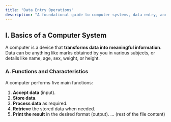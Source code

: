 ```yaml
---
title: "Data Entry Operations"
description: "A foundational guide to computer systems, data entry, and office productivity software, covering hardware, software, operating systems, and applications like MS Word, Excel, and PowerPoint."
---
```


## I. Basics of a Computer System

A computer is a device that **transforms data into meaningful information**. Data can be anything like marks obtained by you in various subjects, or details like name, age, sex, weight, or height.

### A. Functions and Characteristics
A computer performs five main functions:
1.  **Accept data** (input).
2.  **Store data**.
3.  **Process data** as required.
4.  **Retrieve** the stored data when needed.
5.  **Print the result** in the desired format (output).
... (rest of the file content)
